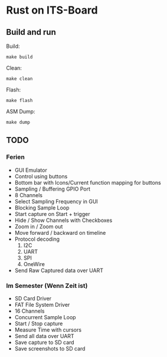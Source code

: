 # Rust on ITS-Board

## Build and run

Build:

`make build`

Clean:

`make clean`

Flash:

`make flash`

ASM Dump:

`make dump`

## TODO

### Ferien
- GUI Emulator
- Control using buttons
- Bottom bar with Icons/Current function mapping for buttons
- Sampling / Buffering GPIO Port
- 8 Channels
- Select Sampling Frequency in GUI
- Blocking Sample Loop
- Start capture on Start + trigger
- Hide / Show Channels with Checkboxes
- Zoom in / Zoom out
- Move forward / backward on timeline
- Protocol decoding
	1. I2C
	2. UART
	3. SPI
	4. OneWire
- Send Raw Captured data over UART

### Im Semester (Wenn Zeit ist)

- SD Card Driver
- FAT File System Driver
- 16 Channels
- Concurrent Sample Loop
- Start / Stop capture
- Measure Time with cursors
- Send all data over UART
- Save capture to SD card
- Save screenshots to SD card
